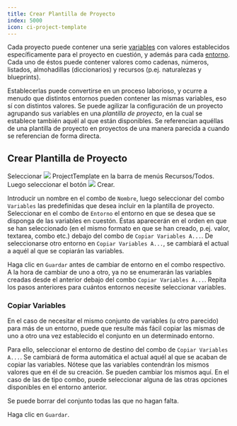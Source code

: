 ```yaml
---
title: Crear Plantilla de Proyecto
index: 5000
icon: ci-project-template
---
```


Cada proyecto puede contener una serie [variables](/concepts/variable) con valores establecidos específicamente para el proyecto en cuestión,
y además para cada [entorno](/concepts/environment). Cada uno de éstos puede contener valores como cadenas, números,
listados, almohadillas (diccionarios) y recursos (p.ej. naturalezas y blueprints).

Establecerlas puede convertirse en un proceso laborioso, y ocurre a menudo que distintos entornos pueden contener las
mismas variables, eso sí con distintos valores. Se puede agilizar la configuración de un proyecto agrupando sus
variables en una *plantilla de proyecto*, en la cual se establece también aquél al que están disponibles. Se referencian
aquéllas de una plantilla de proyecto en proyectos de una manera parecida a cuando se referencian de forma directa.

## Crear Plantilla de Proyecto

Seleccionar ![](/static/images/icons/ci-project-template.svg) ProjectTemplate en la barra de menús Recursos/Todos. Luego
seleccionar el botón ![](/static/images/icons/add.svg) Crear.

Introducir un nombre en el combo de `Nombre`, luego seleccionar del combo `Variables` las predefinidas que desea incluir
en la plantilla de proyecto. Seleccionar en el combo de `Entorno` el entorno en que se desea que se disponga de las
variables en cuestón. Éstas aparecerán en el orden en que se han seleccionado (en el mismo formato en que se han creado,
p.ej. valor, textarea, combo etc.) debajo del combo de `Copiar Variables A...`. De seleccionarse otro entorno en `Copiar
Variables A...`, se cambiará el actual a aquél al que se copiarán las variables.

Haga clic en `Guardar` antes de cambiar de entorno en el combo respectivo. A la hora de cambiar de uno a otro, ya no se
enumerarán las variables creadas desde el anterior debajo del combo `Copiar Variables A...`. Repita los pasos anteriores
para cuántos entornos necesite seleccionar variables.

### Copiar Variables

En el caso de necesitar el mismo conjunto de variables (u otro parecido) para más de un entorno, puede que resulte más
fácil copiar las mismas de uno a otro una vez establecido el conjunto en un determinado entorno.

Para ello, seleccionar el entorno de destino del combo de `Copiar Variables A...`. Se cambiará de forma automática el
actual aquél al que se acaban de copiar las variables. Nótese que las variables contendrán los mismos valores que en él
de su creación. Se pueden cambiar los mismos aquí. En el caso de las de tipo combo, puede seleccionar alguna de las
otras opciones disponibles en el entorno anterior.

Se puede borrar del conjunto todas las que no hagan falta.

Haga clic en `Guardar`.
